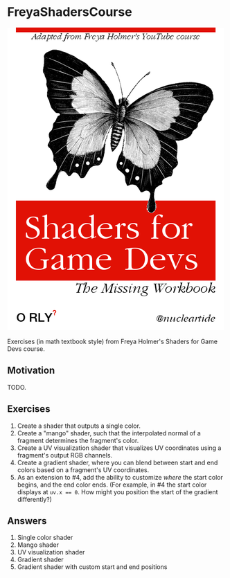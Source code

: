 # FreyaShadersCourse

![Shaders for Game Devs book cover](./Images/book_cover.png)

Exercises (in math textbook style) from Freya Holmer's Shaders for Game Devs course.

## Motivation

TODO.

## Exercises

1. Create a shader that outputs a single color.
2. Create a "mango" shader, such that the interpolated normal of a fragment determines the fragment's color.
3. Create a UV visualization shader that visualizes UV coordinates using a fragment's output RGB channels.
4. Create a gradient shader, where you can blend between start and end colors based on a fragment's UV coordinates.
5. As an extension to #4, add the ability to customize _where_ the start color begins, and the end color ends. (For example, in #4 the start color displays at `uv.x == 0`. How might you position the start of the gradient differently?)

## Answers

1. Single color shader
2. Mango shader
3. UV visualization shader
4. Gradient shader
5. Gradient shader with custom start and end positions
